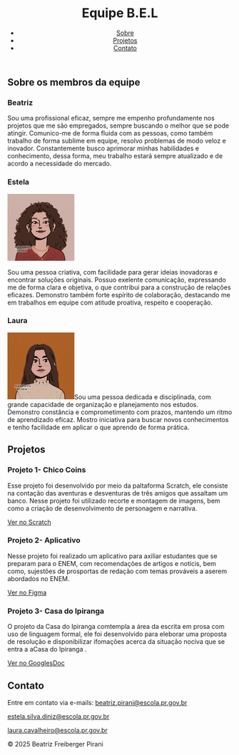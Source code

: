 <!DOCTYPE html>
<html lang="pt-br">
<head>
  <meta charset="UTF-8" />
  <meta name="viewport" content="width=device-width, initial-scale=1.0"/>
  <title>Portfólio B.E.L</title>
  <link rel="stylesheet" href="style.css" />
</head>
<body>
  <header>
    <h1 class="titulo rosa">Equipe B.E.L</h1>
    <nav>
      <ul>
        <li><a href="#sobre">Sobre</a></li>
        <li><a href="#projetos">Projetos</a></li>
        <li><a href="#contato">Contato</a></li>
      </ul>
    </nav>
  </header>

  <section id="sobre">
    <h2 class="titulo amarelo">Sobre os membros da equipe</h2>
    <h3 class=>Beatriz</h3>
    <p>Sou uma profissional eficaz, sempre me empenho profundamente nos projetos que me são empregados, sempre buscando o melhor que se pode atingir. Comunico-me de forma fluida com as pessoas, como também trabalho de forma sublime em equipe, resolvo problemas de modo veloz e inovador. Constantemente busco aprimorar minhas habilidades e conhecimento, dessa forma, meu trabalho estará sempre atualizado e de acordo a necessidade do mercado.</p>
    <h3 class=>Estela</h3>
<img src="img/Estela.png" alt="Estela membro da equipe B.E.L" width="150">
    <p>Sou uma pessoa criativa, com facilidade para gerar ideias inovadoras e encontrar soluções originais. Possuo exelente comunicação, expressando me de forma clara e objetiva, o que contribui para a construção de relações eficazes. Demonstro também forte espírito de colaboração, destacando me em trabalhos em equipe com atitude proativa, respeito e cooperação.</p>
     <h3 class=>Laura</h3>
    <img src="img/download20250402214955.png" alt="Laura integrante da equipe B.E.L" width="150"
   <p>Sou uma pessoa dedicada e disciplinada, com grande capacidade de organização e planejamento nos estudos. Demonstro constância e comprometimento com prazos, mantendo um ritmo de aprendizado eficaz. Mostro iniciativa para buscar novos conhecimentos e tenho facilidade em aplicar o que aprendo de forma prática.</p>
  </section>

  <section id="projetos">
    <h2 class="titulo azul">Projetos</h2>
    <div class="projeto">
      <h3>Projeto 1- Chico Coins</h3>
      <p>Esse projeto foi desenvolvido por meio da paltaforma Scratch, ele consiste na contação das aventuras e desventuras de três amigos que assaltam um banco. Nesse projeto foi utilizado recorte e montagem de imagens, bem como a criação de desenvolvimento de personagem e narrativa.</p>
      <a href="https://scratch.mit.edu/projects/1017654689">Ver no Scratch</a>
    </div>
    <div class="projeto">
      <h3>Projeto 2- Aplicativo</h3>
      <p>Nesse projeto foi realizado um aplicativo para axiliar estudantes que se preparam para o ENEM, com recomendações de artigos e notícis, bem como, sujestões de prosportas de redação com temas prováveis a aserem abordados no ENEM.</p>
      <a href="https://www.figma.com/design/eS8kkBGUV4VD1umZtSfaW0/Figma-basics?node-id=601-10&t=9JPFQP6gs9SCUsJK-1">Ver no Figma</a>
    </div>
    <div class="projeto">
      <h3>Projeto 3- Casa do Ipiranga</h3>
      <p>O projeto da Casa do Ipiranga comtempla a área da escrita em prosa com uso de linguagem formal, ele foi desenvolvido para eleborar uma proposta de resolução e disponibilizar ifomações acerca da situação nociva que se entra a aCasa do Ipiranga .</p>
      <a href="https://docs.google.com/document/d/e/2PACX-1vQVblu9I6ykkcqJ9wGEx7L0hIuYv7aOKyHQGjMVPvWG3bBdUaUm2CapqMDPDaJ2PL5BmiA4-EpHkeUg/pub">Ver no GooglesDoc</a>
     </div>
  </section>

  <section id="contato">
    <h2 class="titulo verde">Contato</h2>
    <p>Entre em contato via e-mails: <a href="beatriz.pirani@escola.pr.gov.br"
                                       >beatriz.pirani@escola.pr.gov.br</a></p>
                                      <a href="estela.silva.diniz@escola.pr.gov.br"
                                       >estela.silva.diniz@escola.pr.gov.br</a></p>
                                      <a href="laura.cavalheiro@escola.pr.gov.br"
                                        >laura.cavalheiro@escola.pr.gov.br</a></p>
                                     
  </section>

  <footer>
    <p>&copy; 2025 Beatriz Freiberger Pirani</p>
  </footer>

  <script src="script.js"></script>
</body>
</html>
